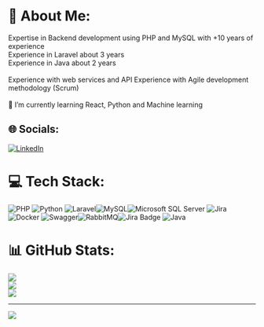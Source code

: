 # 💫 About Me:
Expertise in Backend development using PHP and MySQL with +10 years of experience <br>Experience in Laravel about 3 years<br>Experience in Java about 2 years<br><br>Experience with web services and API Experience with Agile development methodology (Scrum)<br><br>🌱 I’m currently learning React, Python and Machine learning


## 🌐 Socials:
[![LinkedIn](https://img.shields.io/badge/LinkedIn-%230077B5.svg?logo=linkedin&logoColor=white)](https://linkedin.com/in/maryammardani2548) 

# 💻 Tech Stack:
 ![PHP](https://img.shields.io/badge/PHP-777BB4?logo=php&logoColor=fff&style=plastic) ![Python](https://img.shields.io/badge/Python-3776AB?logo=python&logoColor=fff&style=plastic) ![Laravel](https://img.shields.io/badge/Laravel-FF2D20?logo=laravel&logoColor=fff&style=plastic)![MySQL](https://img.shields.io/badge/MySQL-4479A1?logo=mysql&logoColor=fff&style=plastic)![Microsoft SQL Server](https://img.shields.io/badge/Microsoft%20SQL%20Server-CC2927?logo=microsoftsqlserver&logoColor=fff&style=plastic) ![Jira](https://img.shields.io/badge/Jira-0052CC?logo=jira&logoColor=fff&style=plastic) ![Docker](https://img.shields.io/badge/Docker-2496ED?logo=docker&logoColor=fff&style=plastic) ![Swagger](https://img.shields.io/badge/Swagger-85EA2D?logo=swagger&logoColor=000&style=plastic)![RabbitMQ](https://img.shields.io/badge/RabbitMQ-F60?logo=rabbitmq&logoColor=fff&style=plastic)![Jira Badge](https://img.shields.io/badge/Jira-0052CC?logo=jira&logoColor=fff&style=plastic)
 ![Java](https://img.shields.io/badge/java-%23ED8B00.svg?style=for-the-badge&logo=openjdk&logoColor=white)
# 📊 GitHub Stats:
![](https://github-readme-stats.vercel.app/api?username=maryam-mardani&theme=dark&hide_border=false&include_all_commits=false&count_private=false)<br/>
![](https://github-readme-streak-stats.herokuapp.com/?user=maryam-mardani&theme=dark&hide_border=false)<br/>
![](https://github-readme-stats.vercel.app/api/top-langs/?username=maryam-mardani&theme=dark&hide_border=false&include_all_commits=false&count_private=false&layout=compact)

---
[![](https://visitcount.itsvg.in/api?id=maryam-mardani&icon=5&color=9)](https://visitcount.itsvg.in)

<!-- Proudly created with GPRM ( https://gprm.itsvg.in ) -->
